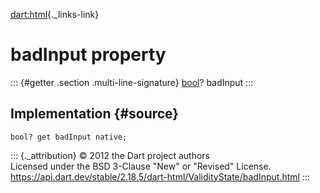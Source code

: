 [dart:html](../../dart-html/dart-html-library){._links-link}

badInput property
=================

::: {#getter .section .multi-line-signature}
[bool](../../dart-core/bool-class)? badInput
:::

Implementation {#source}
--------------

``` {.language-dart data-language="dart"}
bool? get badInput native;
```

::: {._attribution}
© 2012 the Dart project authors\
Licensed under the BSD 3-Clause \"New\" or \"Revised\" License.\
<https://api.dart.dev/stable/2.18.5/dart-html/ValidityState/badInput.html>
:::
